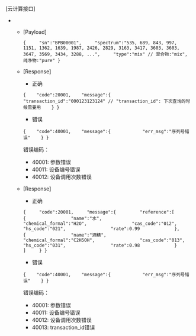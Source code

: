 [云计算接口]

 * [POST]: http://cloud.lqoptics.com/collie/api/v1/calculate
     * [Payload]

        `{
        ​    "sn":"BPB00001",
        ​    "spectrum":"535, 689, 843, 997, 1151, 1362, 1639, 1987, 2426, 2829, 3163, 3417, 3603, 3603, 3647, 3569, 3434, 3288, ...",
        ​    "type":"mix" // 混合物:"mix", 纯净物:"pure"
        }`

     * [Response]

         * 正确

        `{
        ​	"code":20001,
        ​	"message":{
        ​    		"transaction_id":"000123123124" // "transaction_id": 下次查询的时候需要用
        ​	}
        }`

        * 错误

        `{
        ​	"code":40001,
        ​	"message":{
        ​    		"err_msg":"序列号错误"
        ​	}
        }`

        错误编码：

        * 40001: 参数错误
        * 40011: 设备编号错误
        * 40012: 设备调用次数错误

    [GET]: http://cloud.lqoptics.com/collie/api/v1/calculate?sn="BPB00001"&transaction_id="000123123124"

    * [Response]

        - 正确

        `{
        ​    "code":20001,
        ​    "message":{
        ​        "reference":[
        ​            {
        ​                "name":"水",
        ​                "chemical_formal":"H2O",
        ​                "cas_code":"012",
        ​                "hs_code":"021",
        ​                "rate":0.99
        ​            },
        ​            {
        ​                "name":"酒精",
        ​                "chemical_formal":"C2H5OH",
        ​                "cas_code":"013",
        ​                "hs_code":"031",
        ​                "rate":0.98
        ​            }
        ​        ]
        ​    }
        }`

        - 错误

        `{
        ​	"code":40001,
        ​	"message":{
        ​    		"err_msg":"序列号错误"
        ​	}
        }`

        错误编码：

        * 40001: 参数错误
        * 40011: 设备编号错误
        * 40012: 设备调用次数错误
        * 40013: transaction_id错误